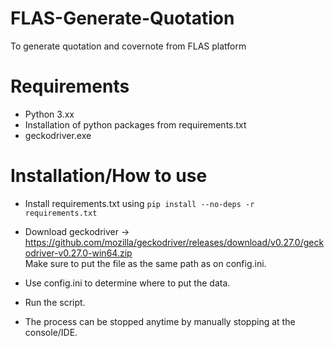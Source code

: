 # FLAS-Generate-Quotation
To generate quotation and covernote from FLAS platform



# Requirements
- Python 3.xx  </br>
- Installation of python packages from  requirements.txt</br>
- geckodriver.exe 


# Installation/How to use

- Install requirements.txt using 
<code>pip install --no-deps -r requirements.txt</code></br>

- Download geckodriver -> https://github.com/mozilla/geckodriver/releases/download/v0.27.0/geckodriver-v0.27.0-win64.zip </br>
Make sure to put the file as the same path as on config.ini.
- Use config.ini to determine where to put the data.</br>
- Run the script.</br>
- The process can be stopped anytime by manually stopping at the console/IDE.</br>

